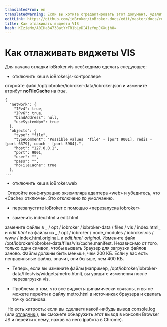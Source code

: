 ```yaml
---
translatedFrom: en
translatedWarning: Если вы хотите отредактировать этот документ, удалите поле «translatedFrom», в противном случае этот документ будет снова автоматически переведен
editLink: https://github.com/ioBroker/ioBroker.docs/edit/master/docs/ru/dev/adaptervis.md
title: Как отлаживать виджеты VIS
hash: KIzieMx/A0IHa34738atYrTR1bLyDI4IzfnpJXXujh8=
---
```

# Как отлаживать виджеты VIS
Для начала отладки ioBroker.vis необходимо сделать следующее:

- отключить кеш в ioBroker.js-контроллере

 откройте файл /opt/iobroker/iobroker-data/iobroker.json и измените атрибут **noFileCache** на _true_.

```
{
  "network": {
    "IPv4": true,
    "IPv6": true,
    "bindAddress": null,
    "useSystemNpm": true
  },
  "objects": {
    "type": "file",
    "typeComment": "Possible values: 'file' - [port 9001], redis - [port 6379], couch - [port 5984].",
    "host": "127.0.0.1",
    "port": 9001,
    "user": "",
    "pass": "",
    "noFileCache": true
  },
...
```

- отключить кеш в ioBroker.web

  Откройте конфигурацию экземпляра адаптера «web» и убедитесь, что «Cache» отключен. Это отключено по умолчанию.

- перезапустите ioBroker с помощью «перезапуска iobroker»

- заменить index.html и edit.html

замените файлы в _ / opt / iobroker / iobroker-data / files / vis / index.html_ и _edit.html_ на файлы из _ / opt / iobroker / node_modules / iobroker.vis / www / index.html.original_ и _edit.html .original_.
Измените файл /opt/iobroker/iobroker-data/files/vis/cache.manifest. Независимо от того, только один символ, чтобы вызвать браузер для загрузки файлов заново. Файлы должны быть меньше, чем 200 КБ. Если у вас есть неправильные файлы, значит, они больше, чем 400 КБ.

- Теперь, если вы измените файлы (например, /opt/iobroker/iobroker-data/files/vis/widgets/metro.html), вы увидите изменения после перезагрузки vis.

- Проблема в том, что все виджеты динамически связаны, и вы не можете перейти к файлу metro.html в источниках браузера и сделать точку останова.

  Но есть хитрость: если вы сделаете какой-нибудь вывод console.log (или [отладчик;](https://developer.mozilla.org/ru/docs/Web/JavaScript/Reference/Statements/debugger)), вы сможете обнаружить этот вывод в консоли Browser JS и перейти к нему, нажав на него (работа в Chrome).
